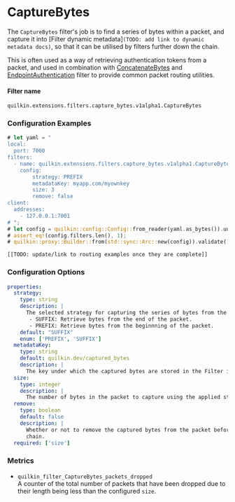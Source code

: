 # CaptureBytes

The `CaptureBytes` filter's job is to find a series of bytes within a packet, and capture it into
[Filter dynamic metadata]`(TODO: add link to dynamic metadata docs)`, so that it can be utilised by filters further
down the chain.

This is often used as a way of retrieving authentication tokens from a packet, and used in combination with
[ConcatenateBytes](./concatenate_bytes.md) and 
[EndpointAuthentication](endpoint_authentication.md) filter to provide common packet routing utilities.

#### Filter name
```text
quilkin.extensions.filters.capture_bytes.v1alpha1.CaptureBytes
```

### Configuration Examples
```rust
# let yaml = "
local:
  port: 7000
filters:
  - name: quilkin.extensions.filters.capture_bytes.v1alpha1.CaptureBytes
    config:
        strategy: PREFIX
        metadataKey: myapp.com/myownkey
        size: 3
        remove: false
client:
  addresses:
    - 127.0.0.1:7001
# ";
# let config = quilkin::config::Config::from_reader(yaml.as_bytes()).unwrap();
# assert_eq!(config.filters.len(), 1);
# quilkin::proxy::Builder::from(std::sync::Arc::new(config)).validate().unwrap();
```

`[[TODO: update/link to routing examples once they are complete]]`

### Configuration Options

```yaml
properties:
  strategy:
    type: string
    description: |
      The selected strategy for capturing the series of bytes from the incoming packet.
       - SUFFIX: Retrieve bytes from the end of the packet.
       - PREFIX: Retrieve bytes from the beginnning of the packet.
    default: "SUFFIX"
    enum: ['PREFIX', 'SUFFIX']
  metadataKey:
    type: string
    default: quilkin.dev/captured_bytes
    description: | 
      The key under which the captured bytes are stored in the Filter invocation values.
  size:
    type: integer
    description: |
      The number of bytes in the packet to capture using the applied strategy.
  remove:
    type: boolean
    default: false
    description: |
      Whether or not to remove the captured bytes from the packet before passing it along to the next filter in the
      chain.
  required: ['size']
```

### Metrics

* `quilkin_filter_CaptureBytes_packets_dropped`  
  A counter of the total number of packets that have been dropped due to their length being less than the configured
  `size`.